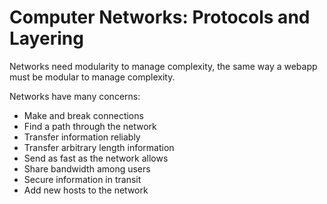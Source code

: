 # Computer Networks: Protocols and Layering

Networks need modularity to manage complexity, the same way a webapp must be modular to manage complexity. 

Networks have many concerns:

* Make and break connections
* Find a path through the network
* Transfer information reliably
* Transfer arbitrary length information
* Send as fast as the network allows
* Share bandwidth among users
* Secure information in transit
* Add new hosts to the network